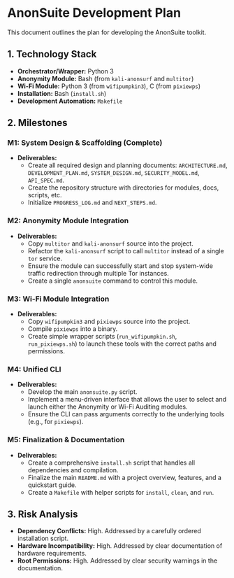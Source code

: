 # AnonSuite Development Plan

This document outlines the plan for developing the AnonSuite toolkit.

## 1. Technology Stack

- **Orchestrator/Wrapper:** Python 3
- **Anonymity Module:** Bash (from `kali-anonsurf` and `multitor`)
- **Wi-Fi Module:** Python 3 (from `wifipumpkin3`), C (from `pixiewps`)
- **Installation:** Bash (`install.sh`)
- **Development Automation:** `Makefile`

## 2. Milestones

### M1: System Design & Scaffolding (Complete)
- **Deliverables:**
  - Create all required design and planning documents: `ARCHITECTURE.md`, `DEVELOPMENT_PLAN.md`, `SYSTEM_DESIGN.md`, `SECURITY_MODEL.md`, `API_SPEC.md`.
  - Create the repository structure with directories for modules, docs, scripts, etc.
  - Initialize `PROGRESS_LOG.md` and `NEXT_STEPS.md`.

### M2: Anonymity Module Integration
- **Deliverables:**
  - Copy `multitor` and `kali-anonsurf` source into the project.
  - Refactor the `kali-anonsurf` script to call `multitor` instead of a single `tor` service.
  - Ensure the module can successfully start and stop system-wide traffic redirection through multiple Tor instances.
  - Create a single `anonsuite` command to control this module.

### M3: Wi-Fi Module Integration
- **Deliverables:**
  - Copy `wifipumpkin3` and `pixiewps` source into the project.
  - Compile `pixiewps` into a binary.
  - Create simple wrapper scripts (`run_wifipumpkin.sh`, `run_pixiewps.sh`) to launch these tools with the correct paths and permissions.

### M4: Unified CLI
- **Deliverables:**
  - Develop the main `anonsuite.py` script.
  - Implement a menu-driven interface that allows the user to select and launch either the Anonymity or Wi-Fi Auditing modules.
  - Ensure the CLI can pass arguments correctly to the underlying tools (e.g., for `pixiewps`).

### M5: Finalization & Documentation
- **Deliverables:**
  - Create a comprehensive `install.sh` script that handles all dependencies and compilation.
  - Finalize the main `README.md` with a project overview, features, and a quickstart guide.
  - Create a `Makefile` with helper scripts for `install`, `clean`, and `run`.

## 3. Risk Analysis

- **Dependency Conflicts:** High. Addressed by a carefully ordered installation script.
- **Hardware Incompatibility:** High. Addressed by clear documentation of hardware requirements.
- **Root Permissions:** High. Addressed by clear security warnings in the documentation.
